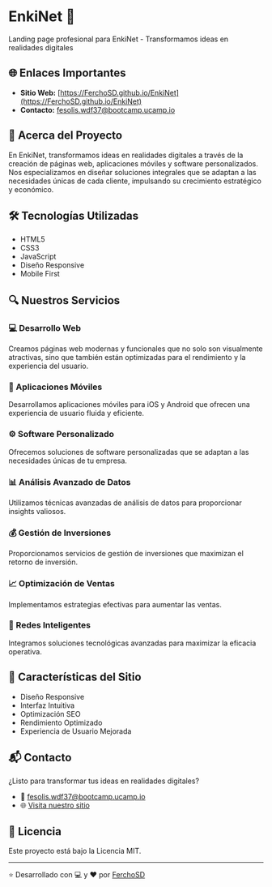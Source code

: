# EnkiNet 🚀

Landing page profesional para EnkiNet - Transformamos ideas en realidades digitales

## 🌐 Enlaces Importantes
- **Sitio Web:** [https://FerchoSD.github.io/EnkiNet](https://FerchoSD.github.io/EnkiNet)
- **Contacto:** [fesolis.wdf37@bootcamp.ucamp.io](mailto:fesolis.wdf37@bootcamp.ucamp.io)

## 💫 Acerca del Proyecto
En EnkiNet, transformamos ideas en realidades digitales a través de la creación de páginas web, aplicaciones móviles y software personalizados. Nos especializamos en diseñar soluciones integrales que se adaptan a las necesidades únicas de cada cliente, impulsando su crecimiento estratégico y económico.

## 🛠️ Tecnologías Utilizadas
- HTML5
- CSS3
- JavaScript
- Diseño Responsive
- Mobile First

## 🔍 Nuestros Servicios

### 💻 Desarrollo Web
Creamos páginas web modernas y funcionales que no solo son visualmente atractivas, sino que también están optimizadas para el rendimiento y la experiencia del usuario.

### 📱 Aplicaciones Móviles
Desarrollamos aplicaciones móviles para iOS y Android que ofrecen una experiencia de usuario fluida y eficiente.

### ⚙️ Software Personalizado
Ofrecemos soluciones de software personalizadas que se adaptan a las necesidades únicas de tu empresa.

### 📊 Análisis Avanzado de Datos
Utilizamos técnicas avanzadas de análisis de datos para proporcionar insights valiosos.

### 💰 Gestión de Inversiones
Proporcionamos servicios de gestión de inversiones que maximizan el retorno de inversión.

### 📈 Optimización de Ventas
Implementamos estrategias efectivas para aumentar las ventas.

### 🔄 Redes Inteligentes
Integramos soluciones tecnológicas avanzadas para maximizar la eficacia operativa.

## 🎯 Características del Sitio
- Diseño Responsive
- Interfaz Intuitiva
- Optimización SEO
- Rendimiento Optimizado
- Experiencia de Usuario Mejorada

## 📬 Contacto
¿Listo para transformar tus ideas en realidades digitales?
- 📧 [fesolis.wdf37@bootcamp.ucamp.io](mailto:fesolis.wdf37@bootcamp.ucamp.io)
- 🌐 [Visita nuestro sitio](https://FerchoSD.github.io/EnkiNet)

## 📄 Licencia
Este proyecto está bajo la Licencia MIT.

---
⭐ Desarrollado con 💻 y ❤️ por [FerchoSD](https://github.com/FerchoSD)
